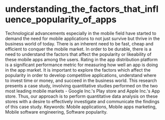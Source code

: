 # understanding_the_factors_that_influence_popularity_of_apps
Technological advancements especially in the mobile field have started to demand the need for mobile applications to not just survive but thrive in the business world of today. There is an inherent need to be fast, cheap and efficient to conquer the mobile market. In order to be durable, there is a need to understand the factors that affect the popularity or likeability of these mobile apps among the users. Rating in the app distribution platform is a significant performance metric for measuring how well an app is doing in the app market. It is important to explore the factors which affect the popularity in order to develop competitive applications, understand where to invest time or money, and succeed in the business world. This research presents a case study, involving quantitative studies performed on the two most leading mobile markets - Google Inc.'s Play store and Apple Inc.'s App store. Thus, our approach is to perform quantitative data analysis on these stores with a desire to effectively investigate and communicate the findings of this case study.
Keywords: Mobile applications, Mobile apps marketing, Mobile software engineering, Software popularity.

